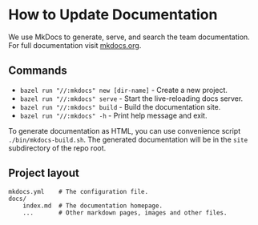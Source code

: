 
# How to Update Documentation

We use MkDocs to generate, serve, and search the team documentation.
For full documentation visit [mkdocs.org](https://www.mkdocs.org).

## Commands

* `bazel run "//:mkdocs" new [dir-name]` - Create a new project.
* `bazel run "//:mkdocs" serve` - Start the live-reloading docs server.
* `bazel run "//:mkdocs" build` - Build the documentation site.
* `bazel run "//:mkdocs" -h` - Print help message and exit.

To generate documentation as HTML, you can use convenience script `./bin/mkdocs-build.sh`. The generated documentation will be in the `site` subdirectory of the repo root.

## Project layout

    mkdocs.yml    # The configuration file.
    docs/
        index.md  # The documentation homepage.
        ...       # Other markdown pages, images and other files.
